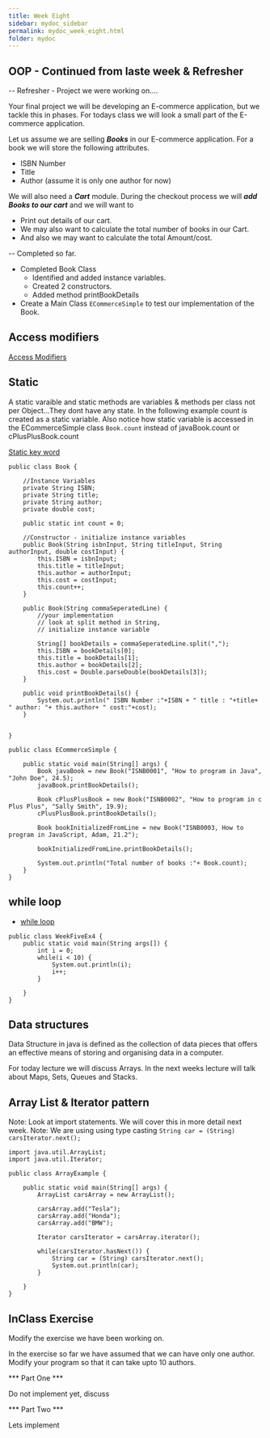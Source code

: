 ```yaml
---
title: Week Eight
sidebar: mydoc_sidebar
permalink: mydoc_week_eight.html
folder: mydoc
---
```


## OOP - Continued from laste week & Refresher

-- Refresher - Project we were working on....

Your final project we will be developing an E-commerce application, but we tackle this in phases. For todays class we will look a small part of the E-commerce application.

Let us assume we are selling ***Books*** in our E-commerce application. For a book we will store the following attributes.

* ISBN Number
* Title
* Author (assume it is only one author for now)

We will also need a ***Cart*** module. During the checkout process we will ***add Books to our cart*** and we will want to

* Print out details of our cart.
* We may also want to calculate the total number of books in our Cart.
* And also we may want to calculate the total Amount/cost.

-- Completed so far.

* Completed Book Class
  * Identified and added instance variables.
  * Created 2 constructors.
  * Added method printBookDetails
* Create a Main Class `ECommerceSimple` to test our implementation of the Book.

## Access modifiers

[Access Modifiers](https://www.w3schools.com/java/java_modifiers.asp)

## Static

A static varaible and static methods are variables & methods per class not per Object...They dont have any state. In the following example count is created as a static variable. Also notice how static variable is accessed in the ECommerceSimple class `Book.count` instead of javaBook.count or cPlusPlusBook.count

[Static key word](https://www.w3schools.com/java/java_class_methods.asp)

```text
public class Book {

    //Instance Variables
    private String ISBN;
    private String title;
    private String author;
    private double cost;

    public static int count = 0;

    //Constructor - initialize instance variables
    public Book(String isbnInput, String titleInput, String authorInput, double costInput) {
        this.ISBN = isbnInput;
        this.title = titleInput;
        this.author = authorInput;
        this.cost = costInput;
        this.count++;
    }

    public Book(String commaSeperatedLine) {
        //your implementation
        // look at split method in String,
        // initialize instance variable

        String[] bookDetails = commaSeperatedLine.split(",");
        this.ISBN = bookDetails[0];
        this.title = bookDetails[1];
        this.author = bookDetails[2];
        this.cost = Double.parseDouble(bookDetails[3]);
    }

    public void printBookDetails() {
        System.out.println(" ISBN Number :"+ISBN + " title : "+title+ " author: "+ this.author+ " cost:"+cost);
    }


}
```

```text
public class ECommerceSimple {

    public static void main(String[] args) {
        Book javaBook = new Book("ISNB0001", "How to program in Java", "John Doe", 24.5);
        javaBook.printBookDetails();

        Book cPlusPlusBook = new Book("ISNB0002", "How to program in c Plus Plus", "Sally Smith", 19.9);
        cPlusPlusBook.printBookDetails();

        Book bookInitializedFromLine = new Book("ISNB0003, How to program in JavaScript, Adam, 21.2");

        bookInitializedFromLine.printBookDetails();

        System.out.println("Total number of books :"+ Book.count);
    }
}
```

## while loop

* [while loop](https://www.w3schools.com/java/java_while_loop.asp)

```
public class WeekFiveEx4 {
    public static void main(String args[]) {
        int i = 0;
        while(i < 10) {
            System.out.println(i);
            i++;
        }

    }
}
```

## Data structures

Data Structure in java is defined as the collection of data pieces that offers an effective means of storing and organising data in a computer. 

For today lecture we will discuss Arrays. In the next weeks lecture will talk about Maps, Sets, Queues and Stacks.

## Array List & Iterator pattern

Note: Look at import statements. We will cover this in more detail next week.
Note: We are using using type casting `String car = (String) carsIterator.next();`

```text
import java.util.ArrayList;
import java.util.Iterator;

public class ArrayExample {

    public static void main(String[] args) {
        ArrayList carsArray = new ArrayList();
        
        carsArray.add("Tesla");
        carsArray.add("Honda");
        carsArray.add("BMW");

        Iterator carsIterator = carsArray.iterator();
        
        while(carsIterator.hasNext()) {
            String car = (String) carsIterator.next();
            System.out.println(car);
        }
        
    }
}
```

## InClass Exercise

Modify the exercise we have been working on.

In the exercise so far we have assumed that we can have only one author. Modify your program so that it can take upto 10 authors.

*** Part One ***

Do not implement yet, discuss

*** Part Two ***

Lets implement
